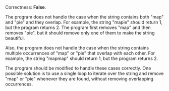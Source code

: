 Correctness: **False**.

The program does not handle the case when the string contains both "map" and "pie" and they overlap. For example, the string "mapie" should return 1, but the program returns 2. The program first removes "map" and then removes "pie", but it should remove only one of them to make the string beautiful.

Also, the program does not handle the case when the string contains multiple occurrences of "map" or "pie" that overlap with each other. For example, the string "mapmap" should return 1, but the program returns 2.

The program should be modified to handle these cases correctly. One possible solution is to use a single loop to iterate over the string and remove "map" or "pie" whenever they are found, without removing overlapping occurrences.